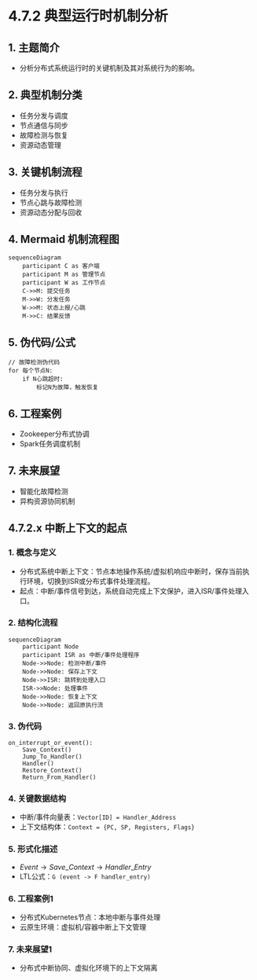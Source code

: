 # 4.7.2 典型运行时机制分析

## 1. 主题简介

- 分析分布式系统运行时的关键机制及其对系统行为的影响。

## 2. 典型机制分类

- 任务分发与调度
- 节点通信与同步
- 故障检测与恢复
- 资源动态管理

## 3. 关键机制流程

- 任务分发与执行
- 节点心跳与故障检测
- 资源动态分配与回收

## 4. Mermaid 机制流程图

```mermaid
sequenceDiagram
    participant C as 客户端
    participant M as 管理节点
    participant W as 工作节点
    C->>M: 提交任务
    M->>W: 分发任务
    W->>M: 状态上报/心跳
    M->>C: 结果反馈
```

## 5. 伪代码/公式

```pseudo
// 故障检测伪代码
for 每个节点N:
    if N心跳超时:
        标记N为故障，触发恢复
```

## 6. 工程案例

- Zookeeper分布式协调
- Spark任务调度机制

## 7. 未来展望

- 智能化故障检测
- 异构资源协同机制

## 4.7.2.x 中断上下文的起点

### 1. 概念与定义

- 分布式系统中断上下文：节点本地操作系统/虚拟机响应中断时，保存当前执行环境，切换到ISR或分布式事件处理流程。
- 起点：中断/事件信号到达，系统自动完成上下文保护，进入ISR/事件处理入口。

### 2. 结构化流程

```mermaid
sequenceDiagram
    participant Node
    participant ISR as 中断/事件处理程序
    Node->>Node: 检测中断/事件
    Node->>Node: 保存上下文
    Node->>ISR: 跳转到处理入口
    ISR->>Node: 处理事件
    Node->>Node: 恢复上下文
    Node->>Node: 返回原执行流
```

### 3. 伪代码

```pseudo
on_interrupt_or_event():
    Save_Context()
    Jump_To_Handler()
    Handler()
    Restore_Context()
    Return_From_Handler()
```

### 4. 关键数据结构

- 中断/事件向量表：`Vector[ID] = Handler_Address`
- 上下文结构体：`Context = {PC, SP, Registers, Flags}`

### 5. 形式化描述

- $Event \rightarrow Save\_Context \rightarrow Handler\_Entry$
- LTL公式：`G (event -> F handler_entry)`

### 6. 工程案例1

- 分布式Kubernetes节点：本地中断与事件处理
- 云原生环境：虚拟机/容器中断上下文管理

### 7. 未来展望1

- 分布式中断协同、虚拟化环境下的上下文隔离
